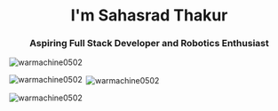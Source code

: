<h1 align="center">I'm Sahasrad Thakur</h1>
<h3 align="center">Aspiring Full Stack Developer and Robotics Enthusiast</h3>

<p align="left"> <img src="https://komarev.com/ghpvc/?username=warmachine0502&label=Profile%20views&color=0e75b6&style=flat" alt="warmachine0502" /> </p>

<p><img align="left" src="https://github-readme-stats.vercel.app/api/top-langs?username=warmachine0502&show_icons=true&locale=en&layout=compact" alt="warmachine0502" /></p>

<p>&nbsp;<img align="center" src="https://github-readme-stats.vercel.app/api?username=warmachine0502&show_icons=true&locale=en" alt="warmachine0502" /></p>

<p><img align="center" src="https://github-readme-streak-stats.herokuapp.com/?user=warmachine0502&" alt="warmachine0502" /></p>
